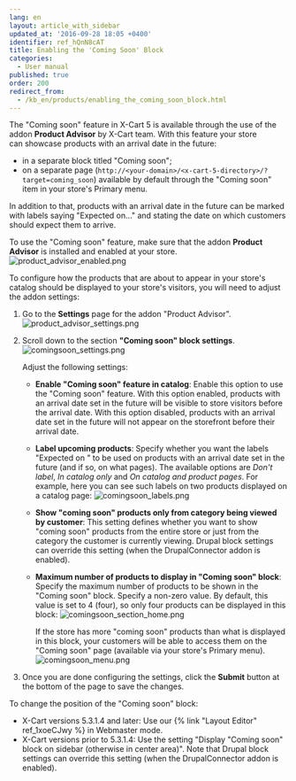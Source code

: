```yaml
---
lang: en
layout: article_with_sidebar
updated_at: '2016-09-28 18:05 +0400'
identifier: ref_hQnN8cAT
title: Enabling the 'Coming Soon' Block
categories:
  - User manual
published: true
order: 200
redirect_from:
  - /kb_en/products/enabling_the_coming_soon_block.html
---
```

The "Coming soon" feature in X-Cart 5 is available through the use of the addon **Product Advisor** by X-Cart team. With this feature your store can showcase products with an arrival date in the future:

*   in a separate block titled "Coming soon";
*   on a separate page (`http://<your-domain>/<x-cart-5-directory>/?target=coming_soon`) available by default through the "Coming soon" item in your store's Primary menu.

In addition to that, products with an arrival date in the future can be marked with labels saying "Expected on..." and stating the date on which customers should expect them to arrive.

To use the "Coming soon" feature, make sure that the addon **Product Advisor** is installed and enabled at your store.
![product_advisor_enabled.png]({{site.baseurl}}/attachments/ref_hQnN8cAT/product_advisor_enabled.png)

To configure how the products that are about to appear in your store's catalog should be displayed to your store's visitors, you will need to adjust the addon settings:

1.  Go to the **Settings** page for the addon "Product Advisor".
    ![product_advisor_settings.png]({{site.baseurl}}/attachments/ref_hQnN8cAT/product_advisor_settings.png)

2.  Scroll down to the section **"Coming soon" block settings**.
    ![comingsoon_settings.png]({{site.baseurl}}/attachments/ref_hQnN8cAT/comingsoon_settings.png)

    Adjust the following settings:
    
    *   **Enable "Coming soon" feature in catalog**: Enable this option to use the "Coming soon" feature. With this option enabled, products with an arrival date set in the future will be visible to store visitors before the arrival date. With this option disabled, products with an arrival date set in the future will not appear on the storefront before their arrival date.
    
    *   **Label upcoming products**: Specify whether you want the labels "Expected on <date>" to be used on products with an arrival date set in the future (and if so, on what pages). The available options are _Don't label_, _In catalog only_ and _On catalog and product pages_. For example, here you can see such labels on two products displayed on a catalog page:
        ![comingsoon_labels.png]({{site.baseurl}}/attachments/ref_hQnN8cAT/comingsoon_labels.png)
        
    *   **Show "coming soon" products only from category being viewed by customer**: This setting defines whether you want to show "coming soon" products from the entire store or just from the category the customer is currently viewing. Drupal block settings can override this setting (when the DrupalConnector addon is enabled).
        
    *   **Maximum number of products to display in "Coming soon" block**: Specify the maximum number of products to be shown in the "Coming soon" block. Specify a non-zero value. By default, this value is set to 4 (four), so only four products can be displayed in this block: 
        ![comingsoon_section_home.png]({{site.baseurl}}/attachments/ref_hQnN8cAT/comingsoon_section_home.png)

        If the store has more "coming soon" products than what is displayed in this block, your customers will be able to access them on the "Coming soon" page (available via your store's Primary menu).
        ![comingsoon_menu.png]({{site.baseurl}}/attachments/ref_hQnN8cAT/comingsoon_menu.png)

3.  Once you are done configuring the settings, click the **Submit** button at the bottom of the page to save the changes.


To change the position of the "Coming soon" block:
    
   * X-Cart versions 5.3.1.4 and later: Use our {% link "Layout Editor" ref_1xoeCJwy %} in Webmaster mode.
   * X-Cart versions prior to 5.3.1.4: Use the setting "Display "Coming soon" block on sidebar (otherwise in center area)". Note that Drupal block settings can override this setting (when the DrupalConnector addon is enabled).
